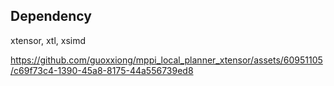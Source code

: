 
## Dependency

xtensor, xtl,  xsimd

https://github.com/guoxxiong/mppi_local_planner_xtensor/assets/60951105/c69f73c4-1390-45a8-8175-44a556739ed8

